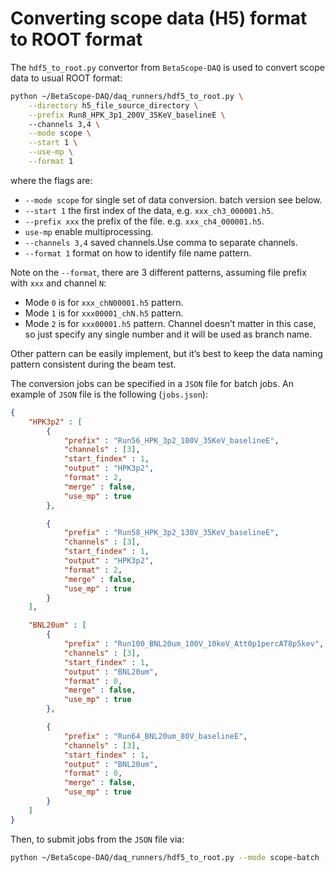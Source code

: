 
# Converting scope data (H5) format to ROOT format

The `hdf5_to_root.py` convertor from `BetaScope-DAQ` is used to convert
scope data to usual ROOT format:

``` bash
python ~/BetaScope-DAQ/daq_runners/hdf5_to_root.py \
    --directory h5_file_source_directory \
    --prefix Run8_HPK_3p1_200V_35KeV_baselineE \ 
    --channels 3,4 \
    --mode scope \
    --start 1 \
    --use-mp \
    --format 1 
```

where the flags are:

- `--mode scope` for single set of data conversion. batch version see
  below.
- `--start 1` the first index of the data, e.g. `xxx_ch3_000001.h5`.
- `--prefix xxx` the prefix of the file. e.g. `xxx_ch4_000001.h5`.
- `use-mp` enable multiprocessing.
- `--channels 3,4` saved channels.Use comma to separate channels.
- `--format 1` format on how to identify file name pattern.

Note on the `--format`, there are 3 different patterns, assuming file
prefix with `xxx` and channel `N`:

- Mode `0` is for `xxx_chN00001.h5` pattern.
- Mode `1` is for `xxx00001_chN.h5` pattern.
- Mode `2` is for `xxx00001.h5` pattern. Channel doesn’t matter in this
  case, so just specify any single number and it will be used as branch
  name.

Other pattern can be easily implement, but it’s best to keep the data
naming pattern consistent during the beam test.

The conversion jobs can be specified in a `JSON` file for batch jobs. An
example of `JSON` file is the following (`jobs.json`):

``` json
{
    "HPK3p2" : [
        {
            "prefix" : "Run56_HPK_3p2_100V_35KeV_baselineE",
            "channels" : [3],
            "start_findex" : 1,
            "output" : "HPK3p2",
            "format" : 2,
            "merge" : false,
            "use_mp" : true
        },

        {
            "prefix" : "Run58_HPK_3p2_130V_35KeV_baselineE",
            "channels" : [3],
            "start_findex" : 1,
            "output" : "HPK3p2",
            "format" : 2,
            "merge" : false,
            "use_mp" : true
        }
    ],

    "BNL20um" : [
        {
            "prefix" : "Run100_BNL20um_100V_10keV_Att0p1percAT8p5kev",
            "channels" : [3],
            "start_findex" : 1,
            "output" : "BNL20um",
            "format" : 0,
            "merge" : false,
            "use_mp" : true
        },

        {
            "prefix" : "Run64_BNL20um_80V_baselineE",
            "channels" : [3],
            "start_findex" : 1,
            "output" : "BNL20um",
            "format" : 0,
            "merge" : false,
            "use_mp" : true
        }
    ]
}
```

Then, to submit jobs from the `JSON` file via:

``` bash
python ~/BetaScope-DAQ/daq_runners/hdf5_to_root.py --mode scope-batch --joblist jobs.json --jobname "HPK3p2,BNL20um" 
```
